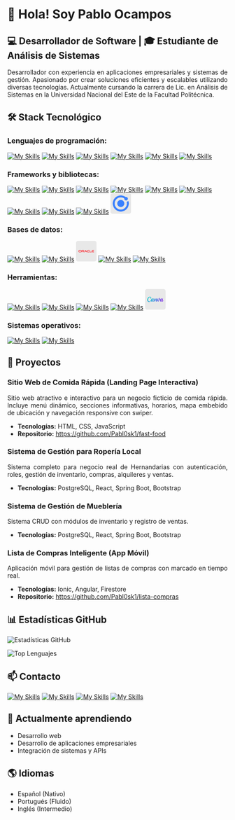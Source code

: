 # 👋 Hola! Soy Pablo Ocampos

## 💻 Desarrollador de Software | 🎓 Estudiante de Análisis de Sistemas
<p align="justify">
  Desarrollador con experiencia en aplicaciones empresariales y sistemas de gestión. Apasionado por crear soluciones eficientes y escalables utilizando diversas tecnologías. Actualmente cursando la carrera de Lic. en Análisis de Sistemas en la Universidad Nacional del Este de la Facultad Politécnica.
</p>

## 🛠️ Stack Tecnológico

### Lenguajes de programación:
[![My Skills](https://skillicons.dev/icons?i=java&theme=light)](https://www.java.com/)
[![My Skills](https://skillicons.dev/icons?i=js&theme=light)](https://developer.mozilla.org/en-US/docs/Web/JavaScript)
[![My Skills](https://skillicons.dev/icons?i=typescript&theme=light)](https://www.typescriptlang.org/)
[![My Skills](https://skillicons.dev/icons?i=html&theme=light)](https://developer.mozilla.org/en-US/docs/Web/HTML)
[![My Skills](https://skillicons.dev/icons?i=css&theme=light)](https://developer.mozilla.org/en-US/docs/Web/CSS)
[![My Skills](https://skillicons.dev/icons?i=c&theme=light)](https://en.cppreference.com/w/c/language)

### Frameworks y bibliotecas:
[![My Skills](https://skillicons.dev/icons?i=spring&theme=light)](https://spring.io/)
[![My Skills](https://skillicons.dev/icons?i=react&theme=light)](https://reactjs.org/)
[![My Skills](https://skillicons.dev/icons?i=bootstrap&theme=light)](https://getbootstrap.com/)
[![My Skills](https://skillicons.dev/icons?i=tailwind&theme=light)](https://tailwindcss.com/)
[![My Skills](https://skillicons.dev/icons?i=sass&theme=light)](https://sass-lang.com/)
[![My Skills](https://skillicons.dev/icons?i=angular&theme=light)](https://angular.io/)
[![My Skills](https://skillicons.dev/icons?i=nodejs&theme=light)](https://nodejs.org/)
[![My Skills](https://skillicons.dev/icons?i=vite&theme=light)](https://vite.dev/)
[![My Skills](https://skillicons.dev/icons?i=astro&theme=light)](https://astro.build/)
<a href="https://ionicframework.com/"><img alt="Ionic" height="47" width="47" src="https://github.com/gui-bus/TechIcons/blob/main/Light/Ionic.svg"></a>

### Bases de datos:
[![My Skills](https://skillicons.dev/icons?i=postgres&theme=light)](https://www.postgresql.org/)
[![My Skills](https://skillicons.dev/icons?i=mysql&theme=light)](https://www.mysql.com/)
<a href="https://www.oracle.com/database/sqldeveloper/"><img alt="Oracle" height="47" width="47" src="https://github.com/gui-bus/TechIcons/blob/main/Light/Oracle.svg"></a>
[![My Skills](https://skillicons.dev/icons?i=mongodb&theme=light)](https://www.mongodb.com/)
[![My Skills](https://skillicons.dev/icons?i=firebase&theme=light)](https://firebase.google.com/)

### Herramientas:
[![My Skills](https://skillicons.dev/icons?i=git&theme=light)](https://git-scm.com/)
[![My Skills](https://skillicons.dev/icons?i=vscode&theme=light)](https://code.visualstudio.com/)
[![My Skills](https://skillicons.dev/icons?i=postman&theme=light)](https://www.postman.com/)
[![My Skills](https://skillicons.dev/icons?i=eclipse&theme=light)](https://www.eclipse.org/)
<a href="https://www.canva.com/en_gb/"><img alt="Canva" height="47" width="47" src="https://github.com/gui-bus/TechIcons/blob/main/Light/Canva.svg"></a>

### Sistemas operativos:
[![My Skills](https://skillicons.dev/icons?i=windows&theme=light)](https://www.microsoft.com/es-es/windows?r=1/)
[![My Skills](https://skillicons.dev/icons?i=ubuntu&theme=light)](https://ubuntu.com/)

## 🚀 Proyectos

### Sitio Web de Comida Rápida (Landing Page Interactiva)
<p align="justify">Sitio web atractivo e interactivo para un negocio ficticio de comida rápida. Incluye menú dinámico, secciones informativas, horarios, mapa embebido de ubicación y navegación responsive con swiper.</p>

- **Tecnologías:** HTML, CSS, JavaScript
- **Repositorio:** https://github.com/Pabl0sk1/fast-food

### Sistema de Gestión para Ropería Local
<p align="justify">Sistema completo para negocio real de Hernandarias con autenticación, roles, gestión de inventario, compras, alquileres y ventas.</p>

- **Tecnologías:** PostgreSQL, React, Spring Boot, Bootstrap

### Sistema de Gestión de Mueblería
<p align="justify">Sistema CRUD con módulos de inventario y registro de ventas.</p>

- **Tecnologías:** PostgreSQL, React, Spring Boot, Bootstrap

### Lista de Compras Inteligente (App Móvil)
<p align="justify">Aplicación móvil para gestión de listas de compras con marcado en tiempo real.</p>

- **Tecnologías:** Ionic, Angular, Firestore
- **Repositorio:** https://github.com/Pabl0sk1/lista-compras

## 📊 Estadísticas GitHub

![Estadísticas GitHub](https://github-readme-stats.vercel.app/api?username=Pabl0sk1&show_icons=true&theme=radical)

![Top Lenguajes](https://github-readme-stats.vercel.app/api/top-langs/?username=Pabl0sk1&layout=compact&theme=radical)

## 📫 Contacto

[![My Skills](https://skillicons.dev/icons?i=linkedin&theme=light)](https://www.linkedin.com/in/pablo-m-ocampos/)
[![My Skills](https://skillicons.dev/icons?i=gmail&theme=light)](mailto:pablo.mk.ocampos@gmail.com)
[![My Skills](https://skillicons.dev/icons?i=github&theme=light)](https://github.com/Pabl0sk1)
[![My Skills](https://skillicons.dev/icons?i=discord&theme=light)](https://discordapp.com/users/918699279806255165)

## 🌱 Actualmente aprendiendo
- Desarrollo web
- Desarrollo de aplicaciones empresariales
- Integración de sistemas y APIs

## 🌎 Idiomas
- Español (Nativo)
- Portugués (Fluido)
- Inglés (Intermedio)
